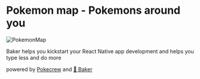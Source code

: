 # Pokemon map - Pokemons around you

![PokemonMap](https://dl.dropboxusercontent.com/u/9224326/pkmnmaps.png)

Baker helps you kickstart your React Native app development and helps you type less and do more 

powered by [Pokecrew](https://www.pokecrew.com/) and [🍰 Baker](https://github.com/thebakeryio/baker)